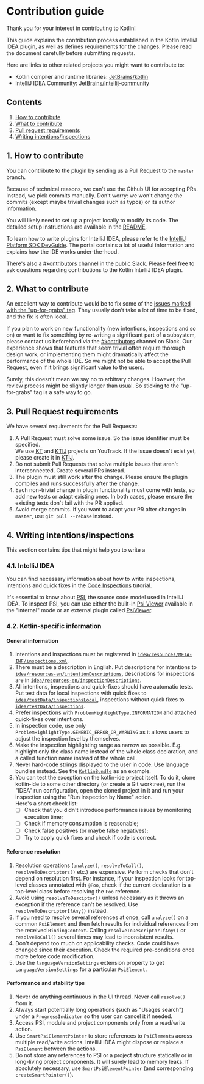 # Contribution guide

Thank you for your interest in contributing to Kotlin!

This guide explains the contribution process established in the Kotlin IntelliJ IDEA plugin, as well as defines requirements for the changes.
Please read the document carefully before submitting requests.

Here are links to other related projects you might want to contribute to:

- Kotlin compiler and runtime libraries: [JetBrains/kotlin](https://github.com/JetBrains/kotlin)
- IntelliJ IDEA Community: [JetBrains/intellij-community](https://github.com/JetBrains/intellij-community)

## Contents

1. [How to contribute](#1-how-to-contribute)
2. [What to contribute](#2-what-to-contribute)
3. [Pull request requirements](#3-pull-request-requirements)
4. [Writing intentions/inspections](#4-writing-intentionsinspections)

## 1. How to contribute

You can contribute to the plugin by sending us a Pull Request to the `master` branch.

Because of technical reasons, we can't use the Github UI for accepting PRs.  Instead, we pick commits manually. Don't worry: 
we won't change the commits (except maybe trivial changes such as typos) or its author information.

You will likely need to set up a project locally to modify its code.
The detailed setup instructions are available in the [README](README.md).

To learn how to write plugins for IntelliJ IDEA, please refer to the 
[IntelliJ Platform SDK DevGuide](https://jetbrains.org/intellij/sdk/docs/intro/welcome.html). 
The portal contains a lot of useful information and explains how the IDE works under-the-hood.

There's also a [#kontributors](https://kotlinlang.slack.com/archives/C0BUHC9HD) channel in the [public Slack](https://surveys.jetbrains.com/s3/kotlin-slack-sign-up). 
Please feel free to ask questions regarding contributions to the Kotlin IntelliJ IDEA plugin.

## 2. What to contribute

An excellent way to contribute would be to fix some of the [issues marked with the "up-for-grabs" tag](https://youtrack.jetbrains.com/issues/KT?q=tag:%20%7BUp%20For%20Grabs%7D%20and%20(State:%20Open%20or%20State:%20Backlog)%20and%20(Subsystems:%20IDE*)).
They usually don't take a lot of time to be fixed, and the fix is often local.

If you plan to work on new functionality (new intentions, inspections and so on) or want to fix something by re-writing a significant
part of a subsystem, please contact us beforehand via the [#kontributors](https://kotlinlang.slack.com/archives/C0BUHC9HD) channel on Slack. Our experience shows that features that seem
trivial often require thorough design work, or implementing them might dramatically affect the performance of the whole IDE.
So we might not be able to accept the Pull Request, even if it brings significant value to the users.

Surely, this doesn't mean we say no to arbitrary changes. However, the review process might be slightly longer than usual. So sticking
to the "up-for-grabs" tag is a safe way to go.

## 3. Pull Request requirements

We have several requirements for the Pull Requests:

1. A Pull Request must solve some issue. So the issue identifier must be specified.  
   We use [KT](https://youtrack.jetbrains.com/issues/KT) and [KTIJ](https://youtrack.jetbrains.com/issues/KTIJ) projects on YouTrack.
   If the issue doesn't exist yet, please create it in [KTIJ](https://youtrack.jetbrains.com/issues/KTIJ).
2. Do not submit Pull Requests that solve multiple issues that aren't interconnected. Create several PRs instead.
3. The plugin must still work after the change. Please ensure the plugin compiles and runs successfully after the change.
4. Each non-trivial change in plugin functionality must come with tests, so add new tests or adapt existing ones. 
   In both cases, please ensure the existing tests don't fail with the PR applied.
5. Avoid merge commits. If you want to adapt your PR after changes in `master`, use `git pull --rebase` instead.

## 4. Writing intentions/inspections

This section contains tips that might help you to write a 

### 4.1. IntelliJ IDEA

You can find necessary information about how to write inspections, intentions and quick fixes 
in the [Code Inspections](https://jetbrains.org/intellij/sdk/docs/tutorials/code_inspections.html) tutorial.

It's essential to know 
about [PSI](https://www.jetbrains.org/intellij/sdk/docs/basics/architectural_overview/psi.html), the source code model used in IntelliJ IDEA.
To inspect PSI, you can use either the built-in [Psi Viewer](https://www.jetbrains.com/help/idea/psi-viewer.html) available 
in the "internal" mode or an external plugin called [PsiViewer](https://plugins.jetbrains.com/plugin/227-psiviewer).

### 4.2. Kotlin-specific information

#### General information

1. Intentions and inspections must be registered in [`idea/resources/META-INF/inspections.xml`](idea/resources/META-INF/inspections.xml).
2. There must be a description in English.
   Put descriptions for intentions to [`idea/resources-en/intentionDescriptions`](idea/resources-en/intentionDescriptions),
   descriptions for inspections are in [`idea/resources-en/inspectionDescriptions`](idea/resources-en/inspectionDescriptions).
3. All intentions, inspections and quick-fixes should have automatic tests.
   Put test data for local inspections with quick fixes to [`idea/testData/inspectionsLocal`](idea/testData/inspectionsLocal),
   inspections without quick fixes to [`idea/testData/inspections`](idea/testData/inspections).
4. Prefer inspections with `ProblemHighlightType.INFORMATION` and attached quick-fixes over intentions.
5. In inspection code, use only `ProblemHighlightType.GENERIC_ERROR_OR_WARNING` as it allows users to adjust 
   the inspection level by themselves.
6. Make the inspection highlighting range as narrow as possible. E.g. highlight only the class name instead of the whole class declaration,
   and a called function name instead of the whole call.
7. Never hard-code strings displayed to the user in code. Use language bundles instead.
   See the [`KotlinBundle`](idea/resources-en/messages/KotlinBundle.properties) as an example.
8. You can test the exception on the kotlin-ide project itself. To do it, clone kotlin-ide to some other directory 
   (or create a Git worktree), run the "IDEA" run configuration, open the cloned project in it and run your inspection using
   the "Run Inspection by Name" action.  
   Here's a short check list:
   - [ ] Check that you didn't introduce performance issues by monitoring execution time;
   - [ ] Check if memory consumption is reasonable;
   - [ ] Check false positives (or maybe false negatives);
   - [ ] Try to apply quick fixes and check if code is correct.

#### Reference resolution

1. Resolution operations (`analyze()`, `resolveToCall()`, `resolveToDescriptors()` etc.) are expensive. Perform checks that don't depend on
   resolution first. For instance, if your inspection looks for top-level classes annotated with `@Foo`, check if the current declaration is
   a top-level class before resolving the `Foo` reference.
2. Avoid using `resolveToDesciptor()` unless necessary as it throws an exception if the reference can't be resolved.
   Use `resolveToDescriptorIfAny()` instead.
3. If you need to resolve several references at once, call `analyze()` on a common `PsiElement` and then fetch results for individual
   references from the received `BindingContext`. Calling `resolveToDescriptorIfAny()` or `resolveToCall()` several times may lead to
   inconsistent results.
4. Don't depend too much on applicability checks. Code could have changed since their execution. Check the required pre-conditions once
   more before code modification.
5. Use the `languageVersionSettings` extension property to get `LanguageVersionSettings` for a particular `PsiElement`.

#### Performance and stability tips

1. Never do anything continuous in the UI thread. Never call `resolve()` from it.
2. Always start potentially long operations (such as "Usages search") under a `ProgressIndicator` so the user can cancel it if needed.
3. Access PSI, module and project components only from a read/write action.
4. Use `SmartPsiElementPointer` to store references to `PsiElement`s across multiple read/write actions. IntelliJ IDEA might dispose or
   replace a `PsiElement` between the actions.
5. Do not store any references to PSI or a project structure statically or in long-living project components. It will surely lead
   to memory leaks. If absolutely necessary, use `SmartPsiElementPointer` (and corresponding `createSmartPointer()`).